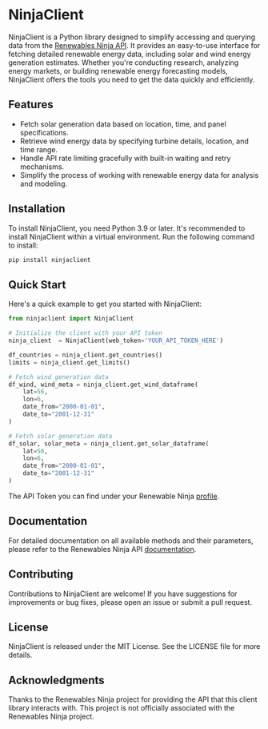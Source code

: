 # NinjaClient
NinjaClient is a Python library designed to simplify accessing and querying data from the [Renewables Ninja API](https://www.renewables.ninja/). It provides an easy-to-use interface for fetching detailed renewable energy data, including solar and wind energy generation estimates. Whether you're conducting research, analyzing energy markets, or building renewable energy forecasting models, NinjaClient offers the tools you need to get the data quickly and efficiently.

## Features
- Fetch solar generation data based on location, time, and panel specifications. 
- Retrieve wind energy data by specifying turbine details, location, and time range.
- Handle API rate limiting gracefully with built-in waiting and retry mechanisms.
- Simplify the process of working with renewable energy data for analysis and modeling.

## Installation
To install NinjaClient, you need Python 3.9 or later. It's recommended to install NinjaClient within a virtual environment. Run the following command to install:

```bash
pip install ninjaclient
```

## Quick Start
Here's a quick example to get you started with NinjaClient:

```python
from ninjaclient import NinjaClient

# Initialize the client with your API token
ninja_client  = NinjaClient(web_token='YOUR_API_TOKEN_HERE')

df_countries = ninja_client.get_countries()
limits = ninja_client.get_limits()

# Fetch wind generation data
df_wind, wind_meta = ninja_client.get_wind_dataframe(
    lat=56,
    lon=6,
    date_from="2000-01-01",
    date_to="2001-12-31"
)

# Fetch solar generation data
df_solar, solar_meta = ninja_client.get_solar_dataframe(
    lat=56,
    lon=6,
    date_from="2000-01-01",
    date_to="2001-12-31"
)
```

The API Token you can find under your Renewable Ninja [profile](https://www.renewables.ninja/profile). 

## Documentation
For detailed documentation on all available methods and their parameters, please refer to the Renewables Ninja API [documentation](https://www.renewables.ninja/documentation).

## Contributing
Contributions to NinjaClient are welcome! If you have suggestions for improvements or bug fixes, please open an issue or submit a pull request.

## License
NinjaClient is released under the MIT License. See the LICENSE file for more details.

## Acknowledgments
Thanks to the Renewables Ninja project for providing the API that this client library interacts with.
This project is not officially associated with the Renewables Ninja project.